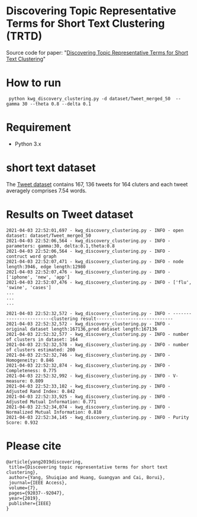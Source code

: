 # Discovering Topic Representative Terms for Short Text Clustering (TRTD)
Source code for paper: "[Discovering Topic Representative Terms for Short Text Clustering](https://ieeexplore.ieee.org/stamp/stamp.jsp?arnumber=8756216)" 

# How to run
``` python kwg_discovery_clustering.py -d dataset/Tweet_merged_50  --gamma 30 --theta 0.8 --delta 0.1```

# Requirement
- Python 3.x

# short text dataset
The [Tweet dataset](https://github.com/goodman1204/TRTD/blob/main/dataset/Tweet_merged_50) contains 167, 136 tweets for 164 cluters and each tweet averagely comprises 7.54 words.

# Results on Tweet dataset

```
2021-04-03 22:52:01,697 - kwg_discovery_clustering.py - INFO - open dataset: dataset/Tweet_merged_50
2021-04-03 22:52:06,564 - kwg_discovery_clustering.py - INFO - parameters: gamma:30, delta:0.1,theta:0.8
2021-04-03 22:52:06,564 - kwg_discovery_clustering.py - INFO - contruct word graph
2021-04-03 22:52:07,471 - kwg_discovery_clustering.py - INFO - node length:3946, edge length:12980
2021-04-03 22:52:07,476 - kwg_discovery_clustering.py - INFO - ['iphone', 'new', 'app']
2021-04-03 22:52:07,476 - kwg_discovery_clustering.py - INFO - ['flu', 'swine', 'cases']
...
...
... 

2021-04-03 22:52:32,572 - kwg_discovery_clustering.py - INFO - ------------------------clustering result-----------------------------
2021-04-03 22:52:32,572 - kwg_discovery_clustering.py - INFO - original dataset length:167136,pred dataset length:167136
2021-04-03 22:52:32,577 - kwg_discovery_clustering.py - INFO - number of clusters in dataset: 164
2021-04-03 22:52:32,578 - kwg_discovery_clustering.py - INFO - number of clusters estimated: 200
2021-04-03 22:52:32,746 - kwg_discovery_clustering.py - INFO - Homogeneity: 0.846
2021-04-03 22:52:32,874 - kwg_discovery_clustering.py - INFO - Completeness: 0.775
2021-04-03 22:52:32,992 - kwg_discovery_clustering.py - INFO - V-measure: 0.809
2021-04-03 22:52:33,102 - kwg_discovery_clustering.py - INFO - Adjusted Rand Index: 0.842
2021-04-03 22:52:33,925 - kwg_discovery_clustering.py - INFO - Adjusted Mutual Information: 0.771
2021-04-03 22:52:34,074 - kwg_discovery_clustering.py - INFO - Normalized Mutual Information: 0.810
2021-04-03 22:52:34,145 - kwg_discovery_clustering.py - INFO - Purity Score: 0.932
```

# Please cite 

 ```
 @article{yang2019discovering,
  title={Discovering topic representative terms for short text clustering},
  author={Yang, Shuiqiao and Huang, Guangyan and Cai, Borui},
  journal={IEEE Access},
  volume={7},
  pages={92037--92047},
  year={2019},
  publisher={IEEE}
}
```
